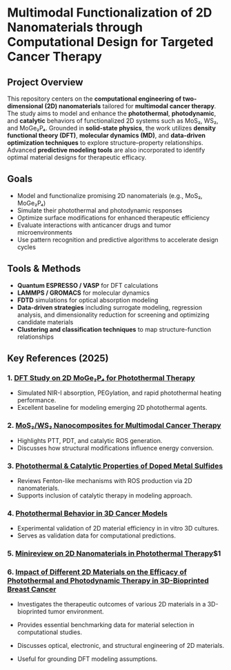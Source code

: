 # Multimodal Functionalization of 2D Nanomaterials through Computational Design for Targeted Cancer Therapy

## Project Overview

This repository centers on the **computational engineering of two-dimensional (2D) nanomaterials** tailored for **multimodal cancer therapy**. The study aims to model and enhance the **photothermal**, **photodynamic**, and **catalytic** behaviors of functionalized 2D systems such as MoS₂, WS₂, and MoGe₂P₄. Grounded in **solid-state physics**, the work utilizes **density functional theory (DFT)**, **molecular dynamics (MD)**, and **data-driven optimization techniques** to explore structure–property relationships. Advanced **predictive modeling tools** are also incorporated to identify optimal material designs for therapeutic efficacy.

## Goals

* Model and functionalize promising 2D nanomaterials (e.g., MoS₂, MoGe₂P₄)
* Simulate their photothermal and photodynamic responses
* Optimize surface modifications for enhanced therapeutic efficiency
* Evaluate interactions with anticancer drugs and tumor microenvironments
* Use pattern recognition and predictive algorithms to accelerate design cycles

## Tools & Methods

* **Quantum ESPRESSO / VASP** for DFT calculations
* **LAMMPS / GROMACS** for molecular dynamics
* **FDTD** simulations for optical absorption modeling
* **Data-driven strategies** including surrogate modeling, regression analysis, and dimensionality reduction for screening and optimizing candidate materials
* **Clustering and classification techniques** to map structure-function relationships

## Key References (2025)

### 1. [DFT Study on 2D MoGe₂P₄ for Photothermal Therapy](https://www.frontiersin.org/articles/10.3389/fphar.2025.1553158/full)

* Simulated NIR-I absorption, PEGylation, and rapid photothermal heating performance.
* Excellent baseline for modeling emerging 2D photothermal agents.

### 2. [MoS₂/WS₂ Nanocomposites for Multimodal Cancer Therapy](https://pubs.rsc.org/en/content/articlehtml/2025/nr/d4nr05510a)

* Highlights PTT, PDT, and catalytic ROS generation.
* Discusses how structural modifications influence energy conversion.

### 3. [Photothermal & Catalytic Properties of Doped Metal Sulfides](https://pubs.rsc.org/en/content/articlehtml/2025/na/d4na00929k)

* Reviews Fenton-like mechanisms with ROS production via 2D nanomaterials.
* Supports inclusion of catalytic therapy in modeling approach.

### 4. [Photothermal Behavior in 3D Cancer Models](https://pubs.rsc.org/en/content/articlelanding/2025/nr/d4nr05026f)

* Experimental validation of 2D material efficiency in in vitro 3D cultures.
* Serves as validation data for computational predictions.

### 5. [Minireview on 2D Nanomaterials in Photothermal Therapy](https://pubmed.ncbi.nlm.nih.gov/39936912/)\$1

### 6. [Impact of Different 2D Materials on the Efficacy of Photothermal and Photodynamic Therapy in 3D-Bioprinted Breast Cancer](https://www.sciencedirect.com/science/article/abs/pii/S1742706125000814)

* Investigates the therapeutic outcomes of various 2D materials in a 3D-bioprinted tumor environment.

* Provides essential benchmarking data for material selection in computational studies.

* Discusses optical, electronic, and structural engineering of 2D materials.

* Useful for grounding DFT modeling assumptions.


